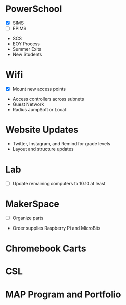 # PowerSchool
- [x] SIMS
- [ ] EPIMS
* SCS
* EOY Process
* Summer Exits
* New Students

# Wifi
- [X] Mount new access points
* Access controllers across subnets
* Guest Network
* Radius JumpSoft or Local

# Website Updates
* Twitter, Instagram, and Remind for grade levels
* Layout and structure updates

# Lab
- [ ] Update remaining computers to 10.10 at least

# MakerSpace
- [ ] Organize parts
* Order supplies Raspberry Pi and MicroBits

# Chromebook Carts

# CSL

# MAP Program and Portfolio
